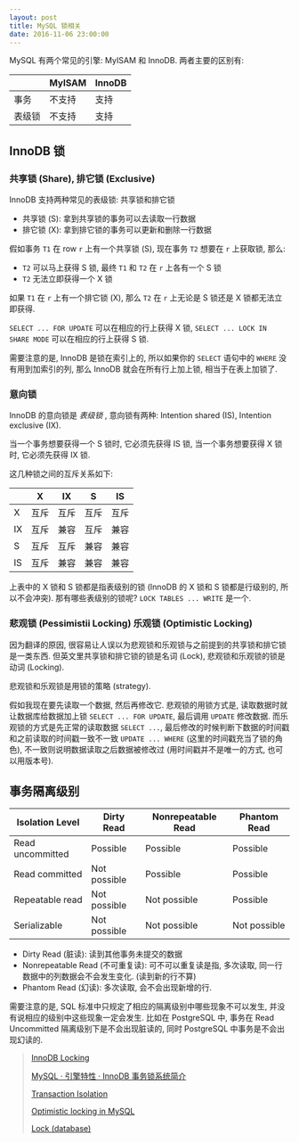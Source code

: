 ```yaml
---
layout: post
title: MySQL 锁相关
date: 2016-11-06 23:00:00
---
```


MySQL 有两个常见的引擎: MyISAM 和 InnoDB. 两者主要的区别有: 

| | MyISAM | InnoDB
| - | - | - |
| 事务 | 不支持 | 支持 |
| 表级锁 | 不支持 | 支持 |

## InnoDB 锁

### 共享锁 (Share), 排它锁 (Exclusive)

InnoDB 支持两种常见的表级锁: 共享锁和排它锁

- 共享锁 (S): 拿到共享锁的事务可以去读取一行数据
- 排它锁 (X): 拿到排它锁的事务可以更新和删除一行数据

假如事务 `T1` 在 row `r` 上有一个共享锁 (S), 现在事务 `T2` 想要在 `r` 上获取锁, 那么:

- `T2` 可以马上获得 S 锁, 最终 `T1` 和 `T2` 在 `r` 上各有一个 S 锁
- `T2` 无法立即获得一个 X 锁

如果 `T1` 在 `r` 上有一个排它锁 (X), 那么 `T2` 在 `r` 上无论是 S 锁还是 X 锁都无法立即获得.

`SELECT ... FOR UPDATE` 可以在相应的行上获得 X 锁,
`SELECT ... LOCK IN SHARE MODE` 可以在相应的行上获得 S 锁.

需要注意的是, InnoDB 是锁在索引上的, 所以如果你的 `SELECT` 语句中的 `WHERE` 没有用到加索引的列,
那么 InnoDB 就会在所有行上加上锁, 相当于在表上加锁了.

### 意向锁

InnoDB 的意向锁是 *表级锁* , 意向锁有两种: Intention shared (IS), Intention exclusive (IX).

当一个事务想要获得一个 S 锁时, 它必须先获得 IS 锁, 当一个事务想要获得 X 锁时, 它必须先获得 IX 锁.

这几种锁之间的互斥关系如下:

| | X | IX | S | IS |
| - | - | - | - | - |
| X | 互斥 | 互斥 | 互斥 | 互斥 |
| IX | 互斥 | 兼容 | 互斥 | 兼容 |
| S | 互斥 | 互斥 | 兼容 | 兼容 |
| IS | 互斥 | 兼容 | 兼容 | 兼容 |

上表中的 X 锁和 S 锁都是指表级别的锁 (InnoDB 的 X 锁和 S 锁都是行级别的, 所以不会冲突).
那有哪些表级别的锁呢? `LOCK TABLES ... WRITE` 是一个.

### 悲观锁 (Pessimistii Locking) 乐观锁 (Optimistic Locking)

因为翻译的原因, 很容易让人误以为悲观锁和乐观锁与之前提到的共享锁和排它锁是一类东西.
但英文里共享锁和排它锁的锁是名词 (Lock), 悲观锁和乐观锁的锁是动词 (Locking).

悲观锁和乐观锁是用锁的策略 (strategy). 

假如我现在要先读取一个数据, 然后再修改它. 悲观锁的用锁方式是, 
读取数据时就让数据库给数据加上锁 `SELECT ... FOR UPDATE`, 最后调用 `UPDATE` 修改数据.
而乐观锁的方式是先正常的读取数据 `SELECT ...`, 
最后修改的时候判断下数据的时间戳和之前读取的时间戳一致不一致 `UPDATE ... WHERE` (这里的时间戳充当了锁的角色),
不一致则说明数据读取之后数据被修改过 (用时间戳并不是唯一的方式, 也可以用版本号).

## 事务隔离级别

| Isolation Level | Dirty Read | Nonrepeatable Read | Phantom Read |
| - | - | - | - |
| Read uncommitted | Possible | Possible | Possible |
| Read committed | Not possible | Possible | Possible |
| Repeatable read | Not possible | Not possible | Possible |
| Serializable | Not possible | Not possible | Not possible |

- Dirty Read (脏读): 读到其他事务未提交的数据
- Nonrepeatable Read (不可重复读): 可不可以重复读是指, 多次读取, 同一行数据中的列数据会不会发生变化. (读到新的行不算)
- Phantom Read (幻读): 多次读取, 会不会出现新增的行.

需要注意的是, SQL 标准中只规定了相应的隔离级别中哪些现象不可以发生, 
并没有说相应的级别中这些现象一定会发生. 比如在 PostgreSQL 中, 
事务在 Read Uncommitted 隔离级别下是不会出现脏读的, 同时 PostgreSQL 中事务是不会出现幻读的.

> [InnoDB Locking](https://dev.mysql.com/doc/refman/5.7/en/innodb-locking.html)
>
> [MySQL · 引擎特性 · InnoDB 事务锁系统简介](http://mysql.taobao.org/monthly/2016/01/01/)
>
> [Transaction Isolation](https://www.postgresql.org/docs/9.1/static/transaction-iso.html)
>
> [Optimistic locking in MySQL](http://stackoverflow.com/a/18806907/2408447)
>
> [Lock (database)](https://en.wikipedia.org/wiki/Lock_(database))
